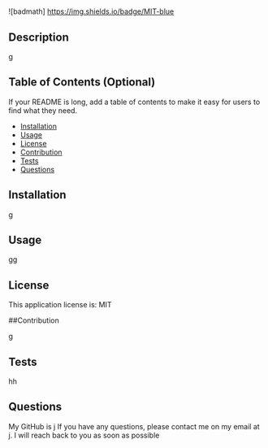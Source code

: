 # <h>
![badmath] https://img.shields.io/badge/MIT-blue

## Description
        
g
       
        
## Table of Contents (Optional)
        
If your README is long, add a table of contents to make it easy for users to find what they need.
        
- [Installation](#installation)
- [Usage](#usage)
- [License](#license)
- [Contribution](#contribution)
- [Tests](#test)
- [Questions](#questions)

        
## Installation
        
g
        
## Usage
        
gg
       
## License
        
This application license is: MIT

        
##Contribution
        
g
        
## Tests
        
hh

## Questions

My GitHub is j
If you have any questions, please contact me on my email at j. I will reach back to you as soon as possible
        
